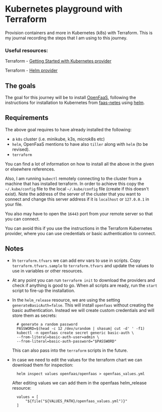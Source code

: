 # Kubernetes playground with Terraform

Provision containers and more in Kubernetes (k8s) with Terraform. This is my journal recording the steps that I am using to this journey.

### Useful resources: 

Terraform - [Getting Started with Kubernetes provider](https://www.terraform.io/docs/providers/kubernetes/guides/getting-started.html)

Terraform - [Helm provider](https://www.terraform.io/docs/providers/helm/index.html)

## The goals

The goal for this journey will be to install [OpenFaaS](https://www.openfaas.com/), following the instructions for installation to Kubernetes from [faas-netes](https://github.com/openfaas/faas-netes) using [helm](https://github.com/openfaas/faas-netes/blob/77851960b31b980f0328d55fd0f8c2b168bac8b7/chart/openfaas/README.md).

## Requirements

The above goal requires to have already installed the following:

* a `k8s` cluster (i.e. minikube, k3s, microk8s etc)
* `helm`, OpenFaaS mentions to have also `tiller` along with `helm` (to be revised). 
* `terraform`

You can find a lot of information on how to install all the above in the given or elsewhere references.

Also, I am running `kubectl` remotely connecting to the cluster from a machine that has installed terraform. In order to achieve this copy the `~/.kube/config` file to the local `~/.kube/config` file (create if this doesn't exist). Note the address of the server of the cluster that you want to connect and change this server address if it is `localhost` or `127.0.0.1` in your file. 

You also may have to open the `16443` port from your remote server so that you can connect.

You can avoid this if you use the instructions in the Terraform Kubernetes provider, where you can use credentials or basic authentication to connect.

## Notes

* In `terraform.tfvars` we can add env vars to use in scripts. Copy `terraform.tfvars.sample` to `terraform.tfvars` and update the values to use in variables or other resources.
* At any point you can run `terraform init` to download the providers and check if anything is good to go. When all scripts are ready, run the `start` script to fire-up the installation.
* In the `helm_release` resource, we are using the setting `generateBasicAuth=false`. This will install `openfaas` without creating the basic authentication. Instead we will create custom credentials and will store them as secrets:

        # generate a random password	
        PASSWORD=$(head -c 12 /dev/urandom | shasum| cut -d' ' -f1)	
        kubectl -n openfaas create secret generic basic-auth \
        --from-literal=basic-auth-user=admin \
        --from-literal=basic-auth-password="$PASSWORD"	

    This can also pass into the `terraform` scripts in the future.

* In case we need to edit the values for the terraform chart we can download them for inspection:

        helm inspect values openfaas/openfaas > openfaas_values.yml
    
    After editing values we can add them in the openfaas helm_release resource:

        values = [
            "${file("${VALUES_PATH}/openfaas_values.yml")}"
        ]